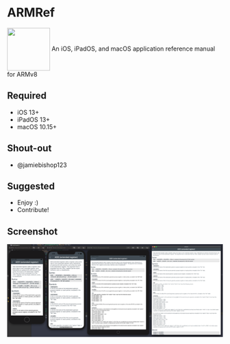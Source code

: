 # ARMRef 
<img src="https://github.com/evilpenguin/ARMRef/blob/master/icons/icon_60pt%402x.png" width="100" height="100" align="center" />
An iOS, iPadOS, and macOS application reference manual for ARMv8

Required
----------
- iOS 13+
- iPadOS 13+
- macOS 10.15+

Shout-out
----------
- ‪@jamiebishop123‬

Suggested
----------
- Enjoy :)
- Contribute!

Screenshot
----------
![All](all.png)
